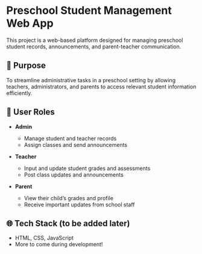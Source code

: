 # Preschool Student Management Web App

This project is a web-based platform designed for managing preschool student records, announcements, and parent-teacher communication.

## 🎯 Purpose

To streamline administrative tasks in a preschool setting by allowing teachers, administrators, and parents to access relevant student information efficiently.

## 👥 User Roles

- **Admin**
  - Manage student and teacher records
  - Assign classes and send announcements

- **Teacher**
  - Input and update student grades and assessments
  - Post class updates and announcements

- **Parent**
  - View their child’s grades and profile
  - Receive important updates from school staff

## 🌐 Tech Stack (to be added later)
- HTML, CSS, JavaScript
- More to come during development!
